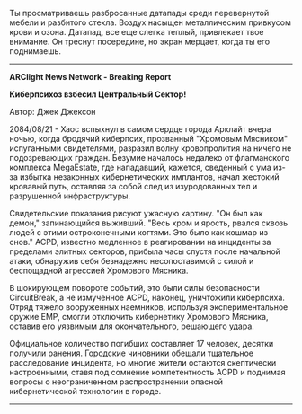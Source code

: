 Ты просматриваешь разбросанные датапады среди перевернутой мебели и разбитого стекла. Воздух насыщен металлическим привкусом крови и озона. Датапад, все еще слегка теплый, привлекает твое внимание. Он треснут посередине, но экран мерцает, когда ты его поднимаешь.

---

**ARClight News Network - Breaking Report**

**Киберпсихоз взбесил Центральный Сектор!**

Автор: Джек Джексон

2084/08/21 - Хаос вспыхнул в самом сердце города Арклайт вчера ночью, когда бродячий киберпсих, прозванный "Хромовым Мясником" испуганными свидетелями, разразил волну кровопролития на ничего не подозревающих граждан. Безумие началось недалеко от флагманского комплекса MegaEstate, где нападавший, кажется, сведенный с ума из-за избытка незаконных кибернетических имплантов, начал жестокий кровавый путь, оставляя за собой след из изуродованных тел и разрушенной инфраструктуры.

Свидетельские показания рисуют ужасную картину. "Он был как демон," запинающийся выживший. "Весь хром и ярость, рвался сквозь людей с этими остроконечными когтями. Это было как кошмар из снов." ACPD, известно медленное в реагировании на инциденты за пределами элитных секторов, прибыла часы спустя после начальной атаки, обнаружив себя безнадежно несопоставимой с силой и беспощадной агрессией Хромового Мясника.

В шокирующем повороте событий, это были силы безопасности CircuitBreak, а не измученное ACPD, наконец, уничтожили киберпсиха. Отряд тяжело вооруженных наемников, используя экспериментальное оружие EMP, смогли отключить кибернетику Хромового Мясника, оставив его уязвимым для окончательного, решающего удара.

Официальное количество погибших составляет 17 человек, десятки получили ранения. Городские чиновники обещали тщательное расследование инцидента, но многие жители остаются скептически настроенными, ставя под сомнение компетентность ACPD и поднимая вопросы о неограниченном распространении опасной кибернетической технологии в городе.

---

